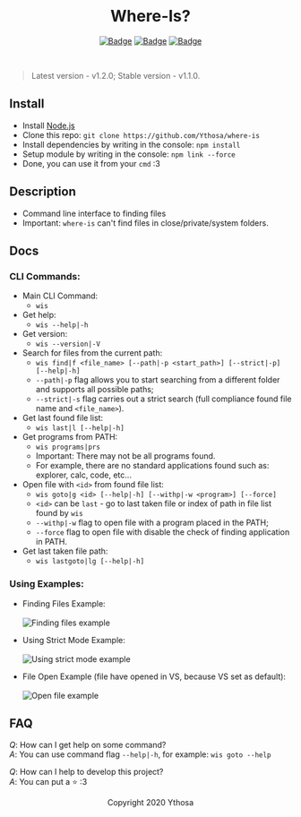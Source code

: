 <br>

<h1 align="center">Where-Is?</h1>
<div align="center">


[![Badge](https://img.shields.io/badge/Uses-Node.js-green.svg?style=flat-square)]("NodeJS")
[![Badge](https://img.shields.io/badge/Open-Source-important.svg?style=flat-square)]("OpenSource")
[![Badge](https://img.shields.io/badge/Made_with-Love-ff69b4.svg?style=flat-square)]("MadeWithLove")

<br>
</div>

> Latest version - v1.2.0; Stable version - v1.1.0.

## Install
-   Install [Node.js](https://nodejs.org/en/) 
-   Clone this repo: `git clone https://github.com/Ythosa/where-is`
-   Install dependencies by writing in the console: `npm install`
-   Setup module by writing in the console: `npm link --force`
-   Done, you can use it from your `cmd` :3


## Description
-    Command line interface to finding files
-    Important: `where-is` can't find files in close/private/system folders.


## Docs

###   CLI Commands:
   -   Main CLI Command:
       *   `wis`
   -   Get help:
       *  `wis --help|-h`
   -   Get version:
       *  `wis --version|-V`
   -   Search for files from the current path:
       *  `wis find|f <file_name> [--path|-p <start_path>] [--strict|-p] [--help|-h]`
       *  `--path|-p` flag allows you to start searching from a different folder and supports all possible paths;
       *  `--strict|-s` flag carries out a strict search (full compliance found file name and `<file_name>`).
   -   Get last found file list:
       *  `wis last|l [--help|-h]`
   -   Get programs from PATH:
       *  `wis programs|prs`
       *  Important: There may not be all programs found. 
       *  For example, there are no standard applications found such as: explorer, calc, code, etc...
   -   Open file with `<id>` from found file list:
       *  `wis goto|g <id> [--help|-h] [--withp|-w <program>] [--force]`
       *  `<id>` can be `last` - go to last taken file or index of path in file list found by `wis`
       *  `--withp|-w` flag to open file with a program placed in the PATH;
       *  `--force` flag to open file with disable the check of finding application in PATH.
   -   Get last taken file path:
       *  `wis lastgoto|lg [--help|-h]`

###   Using Examples:
   -  Finding Files Example: <br> <br>
    <img src="https://github.com/Ythosa/where-is/blob/master/assets/findCommandExample.png" alt="Finding files example">
    
    
   -  Using Strict Mode Example: <br> <br>
    <img src="https://github.com/Ythosa/where-is/blob/master/assets/strictModeExample.png" alt="Using strict mode example">
    
   
   -  File Open Example (file have opened in VS, because VS set as default): <br> <br>
    <img src="https://github.com/Ythosa/where-is/blob/master/assets/gotoAndLastCommandsExample.png" alt="Open file example">


## FAQ
*Q*: How can I get help on some command?  
*A*: You can use command flag `--help|-h`, for example: `wis goto --help`

*Q*: How can I help to develop this project?  
*A*: You can put a :star: :3


<div align="center">
  Copyright 2020 Ythosa
</div>